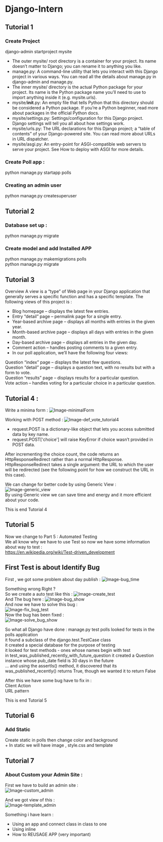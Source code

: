 # Django-Intern
## Tutorial 1 
### Create Project 
django-admin startproject mysite <br>
- The outer mysite/ root directory is a container for your project. Its name doesn’t matter to Django; you can rename it to anything you like. <br>
- manage.py: A command-line utility that lets you interact with this Django project in various ways. You can read all the details about manage.py in django-admin and manage.py. <br>
- The inner mysite/ directory is the actual Python package for your project. Its name is the Python package name you’ll need to use to import anything inside it (e.g. mysite.urls). <br>
- mysite/__init__.py: An empty file that tells Python that this directory should be considered a Python package. If you’re a Python beginner, read more about packages in the official Python docs. <br>
- mysite/settings.py: Settings/configuration for this Django project. Django settings will tell you all about how settings work. <br>
- mysite/urls.py: The URL declarations for this Django project; a “table of contents” of your Django-powered site. You can read more about URLs in URL dispatcher. <br>
- mysite/asgi.py: An entry-point for ASGI-compatible web servers to serve your project. See How to deploy with ASGI for more details. <br>

### Create Poll app : 
python manage.py startapp polls <br>
### Creating an admin user
python manage.py createsuperuser

## Tutorial 2
### Database set up : 
python manage.py migrate <br>

### Create model and add Installed APP
python manage.py makemigrations polls <br>
python manage.py migrate <br>

## Tutorial 3
Overview
A view is a “type” of Web page in your Django application that generally serves a specific function and has a specific template. The following views of this project is :

- Blog homepage – displays the latest few entries. <br>
- Entry “detail” page – permalink page for a single entry. <br>
- Year-based archive page – displays all months with entries in the given year.<br>
- Month-based archive page – displays all days with entries in the given month.<br>
- Day-based archive page – displays all entries in the given day.<br>
- Comment action – handles posting comments to a given entry.<br>
- In our poll application, we’ll have the following four views:<br>

Question “index” page – displays the latest few questions.<br>
Question “detail” page – displays a question text, with no results but with a form to vote.<br>
Question “results” page – displays results for a particular question.<br>
Vote action – handles voting for a particular choice in a particular question.<br>

## Tutorial 4 : 

Write a minima form : 
![Image-minimalForm](image/minimal_form.PNG)

Working with POST method : 
![Image-def_vote_tutorial4](image/def_vote_tutorial4.PNG)

- request.POST is a dictionary-like object that lets you access submitted data by key name. <br>
- request.POST['choice'] will raise KeyError if choice wasn’t provided in POST data. <br>

After incrementing the choice count, the code returns an HttpResponseRedirect rather than a normal HttpResponse. HttpResponseRedirect takes a single argument: the URL to which the user will be redirected (see the following point for how we construct the URL in this case). 

We can change for better code by using Generic View : <br> 
![Image-generic_view](image/generic_view_code.PNG) <br> 
By using Generic view we can save time and energy and it more efficient about your code. 

This is end Tutorial 4 

## Tutorial 5
Now we change to Part 5 : Automated Testing  <br>
We all know why we have to use Test so now we have some information about way to test :<br>
https://en.wikipedia.org/wiki/Test-driven_development <br>

## First Test is about Identify Bug
First , we got some problem about day publish : 
![Image-bug_time](image/bug_time_Tutorial_5.PNG) <br> 

Something wrong Right ? <br>
So we create a auto test like this : 
![Image-create_test](image/create_test.PNG) <br> 
And The bug here : 
![Image-bug_show](image/bug_show.PNG) <br> 
And now we have to solve this bug : <br>
![Image-fix_bug_test](image/fix_bug_test.PNG) <br> 
Now the bug has been fixed : <br>
![Image-solve_bug_show](image/solve_bug_show.PNG) <br> 

So what all Django have done : 
    manage.py test polls looked for tests in the polls application <br>
    it found a subclass of the django.test.TestCase class <br>
    it created a special database for the purpose of testing <br>
    it looked for test methods - ones whose names begin with test <br>
    in test_was_published_recently_with_future_question it created a Question instance whose pub_date field is 30 days in the future <br>
    … and using the assertIs() method, it discovered that its was_published_recently() returns True, though we wanted it to return False <br>

After this we have some bug have to fix in : <br>
    Client Action <br>
    URL pattern <br>

This is end Tutorial 5 

## Tutorial 6
### Add Static 
Create static in polls then change color and background  <br>
    + In static we will have image , style.css and template

## Tutorial 7 
### About Custom your Admin Site : 

First we have to build an admin site : <br>
![Image-custom_admin](image/custom_admin.PNG) <br> 

And we got view of this : <br>
![Image-template_admin](image/template_admin.PNG) <br> 

Something i have learn : 
  -   Using an app and connect class in class to one <br>
  -   Using inline <br>
  -   How to REUSAGE APP (very important) <br> 
